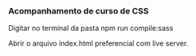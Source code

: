 
### Acompanhamento de curso de CSS


Digitar no terminal da pasta npm run compile:sass

Abrir o arquivo index.html preferencial com live server. 
















